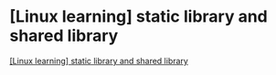 # [Linux learning] static library and shared library
[[Linux learning] static library and shared library](https://aiwithcloud.com/2022/09/15/linux_learning_static_library_and_shared_library/)